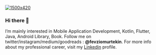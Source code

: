 
[![1500x420](https://media.giphy.com/media/iIqmM5tTjmpOB9mpbn/giphy.gif)](https://github.com/fevziomurtekin)

### Hi there 👋 

I’m mainly interested in Mobile Application Development, Kotlin, Flutter, Java, Android Library, Book. Follow me on twitter/instagram/medium/goodreads : **@fevziomurtekin**. For more info about my professional career, visit my [Linkedin](https://www.linkedin.com/in/fevziomurtekin) profile.
